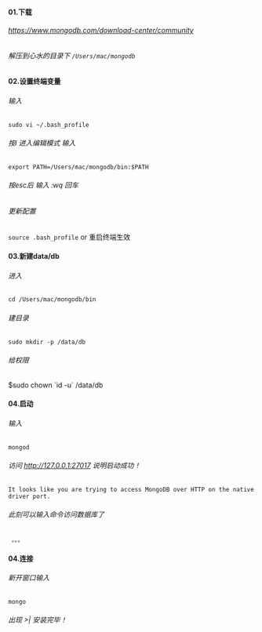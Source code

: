 #### 01.下载
######  https://www.mongodb.com/download-center/community
######  解压到心水的目录下   `/Users/mac/mongodb`

#### 02.设置终端变量
###### 输入
`sudo vi ~/.bash_profile`
###### 按i 进入编辑模式 输入
`export PATH=/Users/mac/mongodb/bin:$PATH`
###### 按esc后 输入 :wq 回车 
###### 更新配置
`source .bash_profile`
or 重启终端生效

#### 03.新建data/db
###### 进入
`cd /Users/mac/mongodb/bin`
###### 建目录
`sudo mkdir -p /data/db`
###### 给权限
$sudo chown \`id -u\` /data/db

#### 04.启动
###### 输入
`mongod`
###### 访问 http://127.0.0.1:27017 说明启动成功！
`It looks like you are trying to access MongoDB over HTTP on the native driver port.`
###### 此刻可以输入命令访问数据库了
` 。。。`


#### 04.连接
###### 新开窗口输入
`mongo`
###### 出现 >|   安装完毕！
